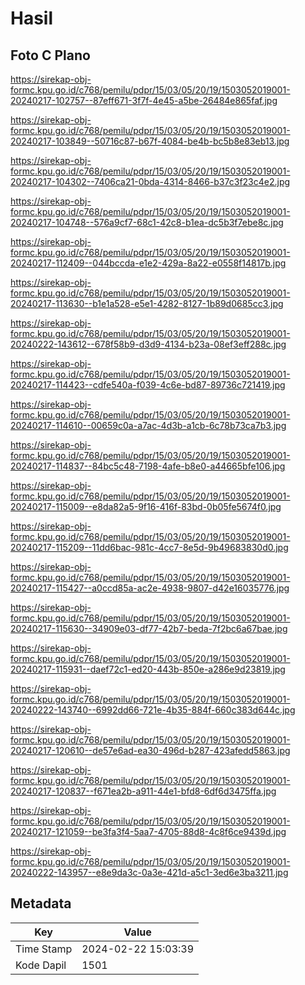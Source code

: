 # Hasil

## Foto C Plano

https://sirekap-obj-formc.kpu.go.id/c768/pemilu/pdpr/15/03/05/20/19/1503052019001-20240217-102757--87eff671-3f7f-4e45-a5be-26484e865faf.jpg

https://sirekap-obj-formc.kpu.go.id/c768/pemilu/pdpr/15/03/05/20/19/1503052019001-20240217-103849--50716c87-b67f-4084-be4b-bc5b8e83eb13.jpg

https://sirekap-obj-formc.kpu.go.id/c768/pemilu/pdpr/15/03/05/20/19/1503052019001-20240217-104302--7406ca21-0bda-4314-8466-b37c3f23c4e2.jpg

https://sirekap-obj-formc.kpu.go.id/c768/pemilu/pdpr/15/03/05/20/19/1503052019001-20240217-104748--576a9cf7-68c1-42c8-b1ea-dc5b3f7ebe8c.jpg

https://sirekap-obj-formc.kpu.go.id/c768/pemilu/pdpr/15/03/05/20/19/1503052019001-20240217-112409--044bccda-e1e2-429a-8a22-e0558f14817b.jpg

https://sirekap-obj-formc.kpu.go.id/c768/pemilu/pdpr/15/03/05/20/19/1503052019001-20240217-113630--b1e1a528-e5e1-4282-8127-1b89d0685cc3.jpg

https://sirekap-obj-formc.kpu.go.id/c768/pemilu/pdpr/15/03/05/20/19/1503052019001-20240222-143612--678f58b9-d3d9-4134-b23a-08ef3eff288c.jpg

https://sirekap-obj-formc.kpu.go.id/c768/pemilu/pdpr/15/03/05/20/19/1503052019001-20240217-114423--cdfe540a-f039-4c6e-bd87-89736c721419.jpg

https://sirekap-obj-formc.kpu.go.id/c768/pemilu/pdpr/15/03/05/20/19/1503052019001-20240217-114610--00659c0a-a7ac-4d3b-a1cb-6c78b73ca7b3.jpg

https://sirekap-obj-formc.kpu.go.id/c768/pemilu/pdpr/15/03/05/20/19/1503052019001-20240217-114837--84bc5c48-7198-4afe-b8e0-a44665bfe106.jpg

https://sirekap-obj-formc.kpu.go.id/c768/pemilu/pdpr/15/03/05/20/19/1503052019001-20240217-115009--e8da82a5-9f16-416f-83bd-0b05fe5674f0.jpg

https://sirekap-obj-formc.kpu.go.id/c768/pemilu/pdpr/15/03/05/20/19/1503052019001-20240217-115209--11dd6bac-981c-4cc7-8e5d-9b49683830d0.jpg

https://sirekap-obj-formc.kpu.go.id/c768/pemilu/pdpr/15/03/05/20/19/1503052019001-20240217-115427--a0ccd85a-ac2e-4938-9807-d42e16035776.jpg

https://sirekap-obj-formc.kpu.go.id/c768/pemilu/pdpr/15/03/05/20/19/1503052019001-20240217-115630--34909e03-df77-42b7-beda-7f2bc6a67bae.jpg

https://sirekap-obj-formc.kpu.go.id/c768/pemilu/pdpr/15/03/05/20/19/1503052019001-20240217-115931--daef72c1-ed20-443b-850e-a286e9d23819.jpg

https://sirekap-obj-formc.kpu.go.id/c768/pemilu/pdpr/15/03/05/20/19/1503052019001-20240222-143740--6992dd66-721e-4b35-884f-660c383d644c.jpg

https://sirekap-obj-formc.kpu.go.id/c768/pemilu/pdpr/15/03/05/20/19/1503052019001-20240217-120610--de57e6ad-ea30-496d-b287-423afedd5863.jpg

https://sirekap-obj-formc.kpu.go.id/c768/pemilu/pdpr/15/03/05/20/19/1503052019001-20240217-120837--f671ea2b-a911-44e1-bfd8-6df6d3475ffa.jpg

https://sirekap-obj-formc.kpu.go.id/c768/pemilu/pdpr/15/03/05/20/19/1503052019001-20240217-121059--be3fa3f4-5aa7-4705-88d8-4c8f6ce9439d.jpg

https://sirekap-obj-formc.kpu.go.id/c768/pemilu/pdpr/15/03/05/20/19/1503052019001-20240222-143957--e8e9da3c-0a3e-421d-a5c1-3ed6e3ba3211.jpg


## Metadata

| Key        | Value               |
| ---------- | ------------------- |
| Time Stamp | 2024-02-22 15:03:39 |
| Kode Dapil | 1501                |



